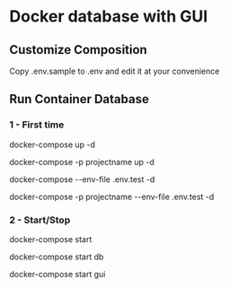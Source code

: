 # Docker database with GUI

## Customize Composition
Copy .env.sample to .env and edit it at your convenience

## Run Container Database
### 1 - First time
docker-compose up -d

docker-compose -p projectname up -d

docker-compose --env-file .env.test -d

docker-compose -p projectname --env-file .env.test -d
### 2 - Start/Stop
docker-compose start

docker-compose start db

docker-compose start gui

